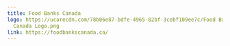 ```yaml
---
title: Food Banks Canada
logo: https://ucarecdn.com/78b06e87-bdfe-4965-82bf-3cebf109ee7c/Food Banks
  Canada Logo.png
link: https://foodbankscanada.ca/
---
```

